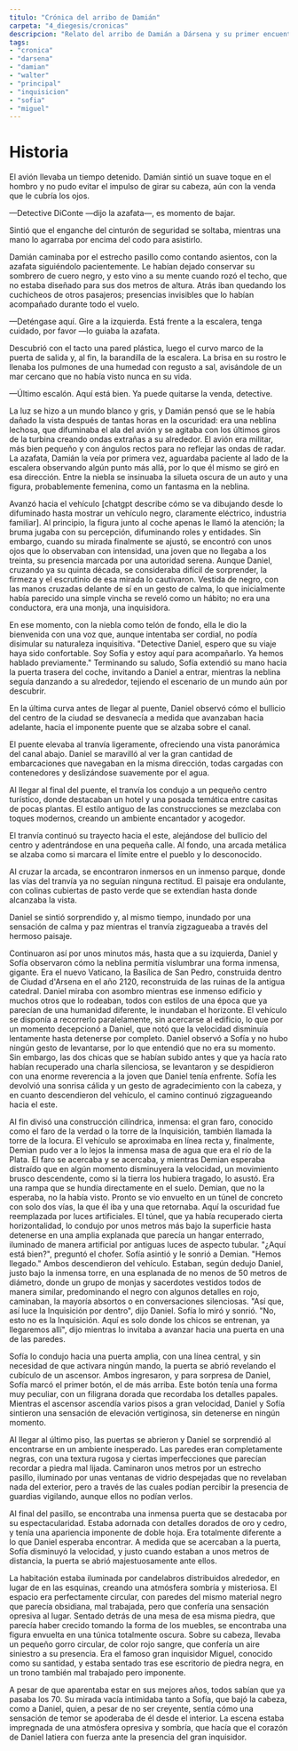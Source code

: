 ```yaml
---
titulo: "Crónica del arribo de Damián"
carpeta: "4_diegesis/cronicas"
descripcion: "Relato del arribo de Damián a Dársena y su primer encuentro con la Inquisición, incluyendo a Sofía y el gran inquisidor Miguel. Historia inconclusa y central en el universo SyV."
tags:
- "cronica"
- "darsena"
- "damian"
- "walter"
- "principal"
- "inquisicion"
- "sofia"
- "miguel"
---
```


# Historia

El avión llevaba un tiempo detenido. Damián sintió un suave toque en el hombro y no pudo evitar el impulso de girar su cabeza, aún con la venda que le cubría los ojos.

—Detective DiConte —dijo la azafata—, es momento de bajar.

Sintió que el enganche del cinturón de seguridad se soltaba, mientras una mano lo agarraba por encima del codo para asistirlo.

Damián caminaba por el estrecho pasillo como contando asientos, con la azafata siguiéndolo pacientemente. Le habían dejado conservar su sombrero de cuero negro, y esto vino a su mente cuando rozó el techo, que no estaba diseñado para sus dos metros de altura. Atrás iban quedando los cuchicheos de otros pasajeros; presencias invisibles que lo habían acompañado durante todo el vuelo.

­—Deténgase aquí. Gire a la izquierda. Está frente a la escalera, tenga cuidado, por favor —lo guiaba la azafata.

Descubrió con el tacto una pared plástica, luego el curvo marco de la puerta de salida y, al fin, la barandilla de la escalera. La brisa en su rostro le llenaba los pulmones de una humedad con regusto a sal, avisándole de un mar cercano que no había visto nunca en su vida.

—Último escalón. Aquí está bien. Ya puede quitarse la venda, detective.

La luz se hizo a un mundo blanco y gris, y Damián pensó que se le había dañado la vista después de tantas horas en la oscuridad: era una neblina lechosa, que difuminaba el ala del avión y se agitaba con los últimos giros de la turbina creando ondas extrañas a su alrededor. El avión era militar, más bien pequeño y con ángulos rectos para no reflejar las ondas de radar. La azafata, Damián la veía por primera vez, aguardaba paciente al lado de la escalera observando algún punto más allá, por lo que él mismo se giró en esa dirección. Entre la niebla se insinuaba la silueta oscura de un auto y una figura, probablemente femenina, como un fantasma en la neblina.

Avanzó hacia el vehículo [chatgpt describe cómo se va dibujando desde lo difuminado hasta mostrar un vehículo negro, claramente eléctrico, industria familiar]. Al principio, la figura junto al coche apenas le llamó la atención; la bruma jugaba con su percepción, difuminando roles y entidades. Sin embargo, cuando su mirada finalmente se ajustó, se encontró con unos ojos que lo observaban con intensidad, una joven que no llegaba a los treinta, su presencia marcada por una autoridad serena. Aunque Daniel, cruzando ya su quinta década, se consideraba difícil de sorprender, la firmeza y el escrutinio de esa mirada lo cautivaron. Vestida de negro, con las manos cruzadas delante de sí en un gesto de calma, lo que inicialmente había parecido una simple vincha se reveló como un hábito; no era una conductora, era una monja, una inquisidora.

En ese momento, con la niebla como telón de fondo, ella le dio la bienvenida con una voz que, aunque intentaba ser cordial, no podía disimular su naturaleza inquisitiva. "Detective Daniel, espero que su viaje haya sido confortable. Soy Sofía y estoy aquí para acompañarlo. Ya hemos hablado previamente." Terminando su saludo, Sofía extendió su mano hacia la puerta trasera del coche, invitando a Daniel a entrar, mientras la neblina seguía danzando a su alrededor, tejiendo el escenario de un mundo aún por descubrir.

En la última curva antes de llegar al puente, Daniel observó cómo el bullicio del centro de la ciudad se desvanecía a medida que avanzaban hacia adelante, hacia el imponente puente que se alzaba sobre el canal.

El puente elevaba al tranvía ligeramente, ofreciendo una vista panorámica del canal abajo. Daniel se maravilló al ver la gran cantidad de embarcaciones que navegaban en la misma dirección, todas cargadas con contenedores y deslizándose suavemente por el agua.

Al llegar al final del puente, el tranvía los condujo a un pequeño centro turístico, donde destacaban un hotel y una posada temática entre casitas de pocas plantas. El estilo antiguo de las construcciones se mezclaba con toques modernos, creando un ambiente encantador y acogedor.

El tranvía continuó su trayecto hacia el este, alejándose del bullicio del centro y adentrándose en una pequeña calle. Al fondo, una arcada metálica se alzaba como si marcara el límite entre el pueblo y lo desconocido.

Al cruzar la arcada, se encontraron inmersos en un inmenso parque, donde las vías del tranvía ya no seguían ninguna rectitud. El paisaje era ondulante, con colinas cubiertas de pasto verde que se extendían hasta donde alcanzaba la vista.

Daniel se sintió sorprendido y, al mismo tiempo, inundado por una sensación de calma y paz mientras el tranvía zigzagueaba a través del hermoso paisaje.

Continuaron así por unos minutos más, hasta que a su izquierda, Daniel y Sofía observaron cómo la neblina permitía vislumbrar una forma inmensa, gigante. Era el nuevo Vaticano, la Basílica de San Pedro, construida dentro de Ciudad d'Arsena en el año 2120, reconstruida de las ruinas de la antigua catedral. Daniel miraba con asombro mientras ese inmenso edificio y muchos otros que lo rodeaban, todos con estilos de una época que ya parecían de una humanidad diferente, le inundaban el horizonte. El vehículo se disponía a recorrerlo paralelamente, sin acercarse al edificio, lo que por un momento decepcionó a Daniel, que notó que la velocidad disminuía lentamente hasta detenerse por completo. Daniel observó a Sofía y no hubo ningún gesto de levantarse, por lo que entendió que no era su momento. Sin embargo, las dos chicas que se habían subido antes y que ya hacía rato habían recuperado una charla silenciosa, se levantaron y se despidieron con una enorme reverencia a la joven que Daniel tenía enfrente. Sofía les devolvió una sonrisa cálida y un gesto de agradecimiento con la cabeza, y en cuanto descendieron del vehículo, el camino continuó zigzagueando hacia el este.

Al fin divisó una construcción cilíndrica, inmensa: el gran faro, conocido como el faro de la verdad o la torre de la Inquisición, también llamada la torre de la locura. El vehículo se aproximaba en línea recta y, finalmente, Demian pudo ver a lo lejos la inmensa masa de agua que era el río de la Plata. El faro se acercaba y se acercaba, y mientras Demian esperaba distraído que en algún momento disminuyera la velocidad, un movimiento brusco descendente, como si la tierra los hubiera tragado, lo asustó. Era una rampa que se hundía directamente en el suelo. Demian, que no la esperaba, no la había visto. Pronto se vio envuelto en un túnel de concreto con solo dos vías, la que él iba y una que retornaba. Aquí la oscuridad fue reemplazada por luces artificiales. El túnel, que ya había recuperado cierta horizontalidad, lo condujo por unos metros más bajo la superficie hasta detenerse en una amplia explanada que parecía un hangar enterrado, iluminado de manera artificial por antiguas luces de aspecto tubular. "¿Aquí está bien?", preguntó el chofer. Sofía asintió y le sonrió a Demian. "Hemos llegado." Ambos descendieron del vehículo. Estaban, según dedujo Daniel, justo bajo la inmensa torre, en una esplanada de no menos de 50 metros de diámetro, donde un grupo de monjas y sacerdotes vestidos todos de manera similar, predominando el negro con algunos detalles en rojo, caminaban, la mayoría absortos o en conversaciones silenciosas. "Así que, así luce la Inquisición por dentro", dijo Daniel. Sofía lo miró y sonrió. "No, esto no es la Inquisición. Aquí es solo donde los chicos se entrenan, ya llegaremos allí", dijo mientras lo invitaba a avanzar hacia una puerta en una de las paredes.

Sofía lo condujo hacia una puerta amplia, con una línea central, y sin necesidad de que activara ningún mando, la puerta se abrió revelando el cubículo de un ascensor. Ambos ingresaron, y para sorpresa de Daniel, Sofía marcó el primer botón, el de más arriba. Este botón tenía una forma muy peculiar, con un filigrana dorada que recordaba los detalles papales. Mientras el ascensor ascendía varios pisos a gran velocidad, Daniel y Sofía sintieron una sensación de elevación vertiginosa, sin detenerse en ningún momento.

Al llegar al último piso, las puertas se abrieron y Daniel se sorprendió al encontrarse en un ambiente inesperado. Las paredes eran completamente negras, con una textura rugosa y ciertas imperfecciones que parecían recordar a piedra mal lijada. Caminaron unos metros por un estrecho pasillo, iluminado por unas ventanas de vidrio despejadas que no revelaban nada del exterior, pero a través de las cuales podían percibir la presencia de guardias vigilando, aunque ellos no podían verlos.

Al final del pasillo, se encontraba una inmensa puerta que se destacaba por su espectacularidad. Estaba adornada con detalles dorados de oro y cedro, y tenía una apariencia imponente de doble hoja. Era totalmente diferente a lo que Daniel esperaba encontrar. A medida que se acercaban a la puerta, Sofía disminuyó la velocidad, y justo cuando estaban a unos metros de distancia, la puerta se abrió majestuosamente ante ellos.

La habitación estaba iluminada por candelabros distribuidos alrededor, en lugar de en las esquinas, creando una atmósfera sombría y misteriosa. El espacio era perfectamente circular, con paredes del mismo material negro que parecía obsidiana, mal trabajada, pero que confería una sensación opresiva al lugar. Sentado detrás de una mesa de esa misma piedra, que parecía haber crecido tomando la forma de los muebles, se encontraba una figura envuelta en una túnica totalmente oscura. Sobre su cabeza, llevaba un pequeño gorro circular, de color rojo sangre, que confería un aire siniestro a su presencia. Era el famoso gran inquisidor Miguel, conocido como su santidad, y estaba sentado tras ese escritorio de piedra negra, en un trono también mal trabajado pero imponente.

A pesar de que aparentaba estar en sus mejores años, todos sabían que ya pasaba los 70. Su mirada vacía intimidaba tanto a Sofía, que bajó la cabeza, como a Daniel, quien, a pesar de no ser creyente, sentía cómo una sensación de temor se apoderaba de él desde el interior. La escena estaba impregnada de una atmósfera opresiva y sombría, que hacía que el corazón de Daniel latiera con fuerza ante la presencia del gran inquisidor. 